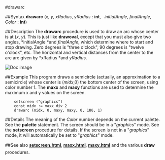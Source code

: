 
#drawarc

##Syntax
**drawarc** (*x*, *y*, *xRadius*, *yRadius* : **int**,   *initialAngle*, *finalAngle*, *Color* : **int**)



##Description
The **drawarc** procedure is used to draw an arc whose center is at (*x*, *y*). This is just like **drawoval**, except that you must also give two angles, *initialAngle *and *finalAngle*, which determine where to start and stop drawing. Zero degrees is "three o'clock", 90 degrees is "twelve o'clock", etc. The horizontal and vertical distances from the center to the arc are given by *xRadius *and *yRadius*.

![Doc image](drawarc01.gif)


##Example
This program draws a semicircle (actually, an approximation to a semicircle) whose center is (*midx*,0) the bottom center of the screen, using color number 1. The **maxx** and **maxy** functions are used to determine the maximum x and y values on the screen.


        setscreen ("graphics")
        const midx := maxx div 2
        drawarc (midx, 0, maxy, maxy, 0, 180, 1)
##Details
The meaning of the *Color* number depends on the current palette. See the **palette** statement.
The screen should be in a "*graphics*" mode. See the **setscreen** procedure for details. If the screen is not in a "*graphics*" mode, it will automatically be set to "*graphics*" mode.



##See also
**[setscreen.html](setscreen)**, **[maxx.html](maxx)**, **[maxy.html](maxy)** and the various **draw** procedures.


